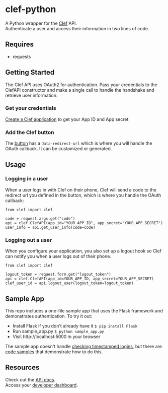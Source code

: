 clef-python
=================================
A Python wrapper for the [Clef](https://getclef.com/) API.      
Authenticate a user and access their information in two lines of code. 


Requires
--------
* requests

Getting Started
-----------
The Clef API uses OAuth2 for authentication. Pass your credentials to the ClefAPI constructor and make
a single call to handle the handshake and retrieve user information.

### Get your credentials
[Create a Clef application](http://docs.getclef.com/v1.0/docs/creating-a-clef-application) to get your App ID and App secret

### Add the Clef button
The [button](http://docs.getclef.com/v1.0/docs/adding-the-clef-button) has a `data-redirect-url` which is where you will handle the OAuth callback. It can be customized or generated.

Usage
-----

### Logging in a user
When a user logs in with Clef on their phone, Clef will send a code to the redirect url you defined in the button, which is where you handle the OAuth callback:
``` 
from clef import clef

code = request.args.get("code")
api = clef.ClefAPI(app_id="YOUR_APP_ID", app_secret="YOUR_APP_SECRET")
user_info = api.get_user_info(code=code)
```
### Logging out a user
When you configure your application, you also set up a logout hook so Clef can notify you when a user logs out of their phone.
```
from clef import clef

logout_token = request.form.get("logout_token")
api = clef.ClefAPI(app_id=YOUR_APP_ID, app_secret=YOUR_APP_SECRET)
clef_user_id = api.logout_user(logout_token=logout_token)
```

Sample App
----------
This repo includes a one-file sample app that uses the Flask framework and demonstrates authentication. To try it out:
* Install Flask if you don't already have it `$ pip install Flask`
* Run sample_app.py `$ python sample_app.py`
* Visit http://localhost:5000 in your browser

The sample app doesn't handle [checking timestamped logins](http://docs.getclef.com/v1.0/docs/checking-timestamped-logins), but there are [code samples](http://docs.getclef.com/v1.0/docs/overview-1) that demonstrate how to do this.

 
Resources
--------
Check out the [API docs](http://docs.getclef.com/v1.0/docs/).   
Access your [developer dashboard](https://getclef.com/user/login).